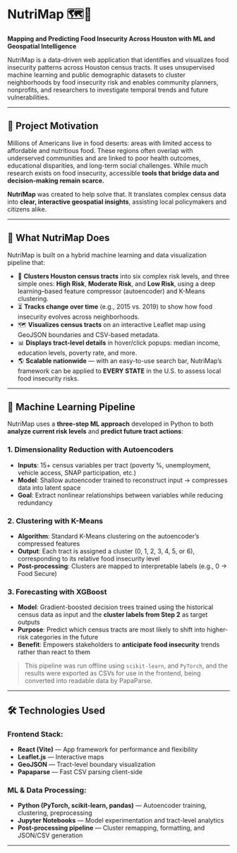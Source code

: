 # NutriMap 🗺️🍎  
**Mapping and Predicting Food Insecurity Across Houston with ML and Geospatial Intelligence**

NutriMap is a data-driven web application that identifies and visualizes food insecurity patterns across Houston census tracts. It uses unsupervised machine learning and public demographic datasets to cluster neighborhoods by food insecurity risk and enables community planners, nonprofits, and researchers to investigate temporal trends and future vulnerabilities.

---

## 🌟 Project Motivation

Millions of Americans live in food deserts: areas with limited access to affordable and nutritious food. These regions often overlap with underserved communities and are linked to poor health outcomes, educational disparities, and long-term social challenges. While much research exists on food insecurity, accessible **tools that bridge data and decision-making remain scarce.**

**NutriMap** was created to help solve that. It translates complex census data into **clear, interactive geospatial insights**, assisting local policymakers and citizens alike.

---

## 🧠 What NutriMap Does

NutriMap is built on a hybrid machine learning and data visualization pipeline that:

- 🧩 **Clusters Houston census tracts** into six complex risk levels, and three simple ones: **High Risk**, **Moderate Risk**, and **Low Risk**, using a deep learning–based feature compressor (autoencoder) and K-Means clustering.
- ⏳ **Tracks change over time** (e.g., 2015 vs. 2019) to show how food insecurity evolves across neighborhoods.
- 🗺️ **Visualizes census tracts** on an interactive Leaflet map using GeoJSON boundaries and CSV-based metadata.
- 📊 **Displays tract-level details** in hover/click popups: median income, education levels, poverty rate, and more.
- 🌎 **Scalable nationwide** — with an easy-to-use search bar, NutriMap’s framework can be applied to **EVERY STATE** in the U.S. to assess local food insecurity risks.

---

## 🔬 Machine Learning Pipeline

NutriMap uses a **three-step ML approach** developed in Python to both **analyze current risk levels** and **predict future tract actions**:

### 1. Dimensionality Reduction with Autoencoders
- **Inputs**: 15+ census variables per tract (poverty %, unemployment, vehicle access, SNAP participation, etc.)
- **Model**: Shallow autoencoder trained to reconstruct input → compresses data into latent space
- **Goal**: Extract nonlinear relationships between variables while reducing redundancy

### 2. Clustering with K-Means
- **Algorithm**: Standard K-Means clustering on the autoencoder’s compressed features
- **Output**: Each tract is assigned a cluster (0, 1, 2, 3, 4, 5, or 6), corresponding to its relative food insecurity level
- **Post-processing**: Clusters are mapped to interpretable labels (e.g., 0 → Food Secure)

### 3. Forecasting with XGBoost
- **Model**: Gradient-boosted decision trees trained using the historical census data as input and the **cluster labels from Step 2** as target outputs
- **Purpose**: Predict which census tracts are most likely to shift into higher-risk categories in the future
- **Benefit**: Empowers stakeholders to **anticipate food insecurity** trends rather than react to them

> This pipeline was run offline using `scikit-learn`, and `PyTorch`, and the results were exported as CSVs for use in the frontend, being converted into readable data by PapaParse.

---

## 🛠️ Technologies Used

### Frontend Stack:
- **React (Vite)** — App framework for performance and flexibility
- **Leaflet.js** — Interactive maps
- **GeoJSON** — Tract-level boundary visualization
- **Papaparse** — Fast CSV parsing client-side

### ML & Data Processing:
- **Python (PyTorch, scikit-learn, pandas)** — Autoencoder training, clustering, preprocessing
- **Jupyter Notebooks** — Model experimentation and tract-level analytics
- **Post-processing pipeline** — Cluster remapping, formatting, and JSON/CSV generation

---